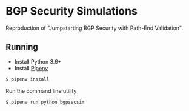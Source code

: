 # BGP Security Simulations

Reproduction of "Jumpstarting BGP Security with Path-End Validation".

## Running

- Install Python 3.6+
- Install [Pipenv](https://pipenv.pypa.io/en/latest/)

```bash
$ pipenv install
```

Run the command line utility

```bash
$ pipenv run python bgpsecsim
```

